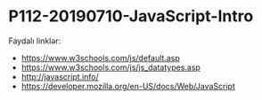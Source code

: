 # P112-20190710-JavaScript-Intro

Faydalı linklər:

- https://www.w3schools.com/js/default.asp
- https://www.w3schools.com/js/js_datatypes.asp
- http://javascript.info/
- https://developer.mozilla.org/en-US/docs/Web/JavaScript
